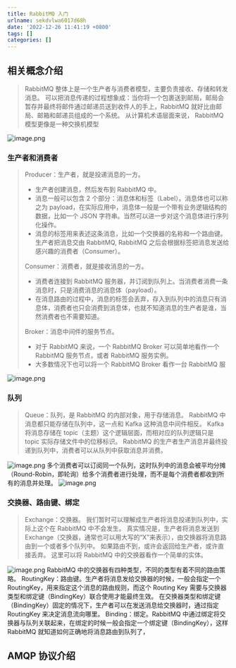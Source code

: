 ```yaml
---
title: RabbitMQ 入门
urlname: sekdvlwa6017d68h
date: '2022-12-26 11:41:19 +0800'
tags: []
categories: []
---
```


## 相关概念介绍

> RabbitMQ 整体上是一个生产者与消费者模型，主要负责接收、存储和转发消息。
> 可以把消息传递的过程想象成：当你将一个包裹送到邮局，邮局会暂存并最终将邮件通过邮递员送到收件人的手上，RabbitMQ 就好比由邮局、邮箱和邮递员组成的一个系统。
> 从计算机术语层面来说， RabbitMQ 模型更像是一种交换机模型

![image.png](https://cdn.nlark.com/yuque/0/2022/png/25799318/1672026194767-82f854d2-6131-475c-81c0-13ab43f36dc8.png#averageHue=%23f5f5f5&clientId=u56fd7eec-98f2-4&crop=0&crop=0&crop=1&crop=1&from=paste&height=365&id=u64831ca3&margin=%5Bobject%20Object%5D&name=image.png&originHeight=730&originWidth=1440&originalType=binary∶=1&rotation=0&showTitle=false&size=277060&status=done&style=none&taskId=uc8ea785a-11f7-41a1-8f90-892e9fdcb98&title=&width=720)

### 生产者和消费者

> Producer：生产者，就是投递消息的一方。
>
> - 生产者创建消息，然后发布到 RabbitMQ 中。
> - 消息一般可以包含 2 个部分：消息体和标签（Label）。消息体也可以称之为 payload，在实际应用中，消息体一般是一个带有业务逻辑结构的数据，比如一个 JSON 字符串。当然可以进一步对这个消息体进行序列化操作。
> - 消息的标签用来表述这条消息，比如一个交换器的名称和一个路由键。生产者把消息交由 RabbitMQ, RabbitMQ 之后会根据标签把消息发送给感兴趣的消费者（Consumer）。
>
> Consumer：消费者，就是接收消息的一方。
>
> - 消费者连接到 RabbitMQ 服务器，并订阅到队列上。当消费者消费一条消息时，只是消费消息的消息体（payload）。
> - 在消息路由的过程中，消息的标签会丢弃，存入到队列中的消息只有消息体，消费者也只会消费到消息体，也就不知道消息的生产者是谁，当然消费者也不需要知道。
>
> Broker：消息中间件的服务节点。
>
> - 对于 RabbitMQ 来说，一个 RabbitMQ Broker 可以简单地看作一个 RabbitMQ 服务节点，或者 RabbitMQ 服务实例。
> - 大多数情况下也可以将一个 RabbitMQ Broker 看作一台 RabbitMQ 服

![image.png](https://cdn.nlark.com/yuque/0/2022/png/25799318/1672026327622-cfe33c09-d68b-401c-b71e-367199c48376.png#averageHue=%23f4f4f4&clientId=u56fd7eec-98f2-4&crop=0&crop=0&crop=1&crop=1&from=paste&height=402&id=ub8a0073d&margin=%5Bobject%20Object%5D&name=image.png&originHeight=803&originWidth=1440&originalType=binary∶=1&rotation=0&showTitle=false&size=294287&status=done&style=none&taskId=u3823bd31-0c29-4df8-a051-8949da04ef0&title=&width=720)

### 队列

> Queue：队列，是 RabbitMQ 的内部对象，用于存储消息。
> RabbitMQ 中消息都只能存储在队列中，这一点和 Kafka 这种消息中间件相反。
> Kafka 将消息存储在 topic（主题）这个逻辑层面，而相对应的队列逻辑只是 topic 实际存储文件中的位移标识。
> RabbitMQ 的生产者生产消息并最终投递到队列中，消费者可以从队列中获取消息并消费。

![image.png](https://cdn.nlark.com/yuque/0/2022/png/25799318/1672026377236-623a0e49-aed7-4cf6-94f4-a6ccff03a8f2.png#averageHue=%23f7f7f7&clientId=u56fd7eec-98f2-4&crop=0&crop=0&crop=1&crop=1&from=paste&height=193&id=u235f6fc2&margin=%5Bobject%20Object%5D&name=image.png&originHeight=386&originWidth=1440&originalType=binary∶=1&rotation=0&showTitle=false&size=27307&status=done&style=none&taskId=u0cb3080f-1f0e-4039-911f-94681a4bc96&title=&width=720)
多个消费者可以订阅同一个队列，这时队列中的消息会被平均分摊（Round-Robin，即轮询）给多个消费者进行处理，而不是每个消费者都收到所有的消息并处理。
![image.png](https://cdn.nlark.com/yuque/0/2022/png/25799318/1672026429707-e26998cf-54c8-4ff6-9575-570e9632fe0e.png#averageHue=%23f8f8f8&clientId=u56fd7eec-98f2-4&crop=0&crop=0&crop=1&crop=1&from=paste&height=233&id=uac6ff2a6&margin=%5Bobject%20Object%5D&name=image.png&originHeight=465&originWidth=1440&originalType=binary∶=1&rotation=0&showTitle=false&size=99452&status=done&style=none&taskId=u58baa699-f555-4fac-a6eb-9775d8fb843&title=&width=720)

### 交换器、路由键、绑定

> Exchange：交换器。
> 我们暂时可以理解成生产者将消息投递到队列中，实际上这个在 RabbitMQ 中不会发生。
> 真实情况是，生产者将消息发送到 Exchange（交换器，通常也可以用大写的“X”来表示），由交换器将消息路由到一个或者多个队列中。
> 如果路由不到，或许会返回给生产者，或许直接丢弃。
> 这里可以将 RabbitMQ 中的交换器看作一个简单的实体。

![image.png](https://cdn.nlark.com/yuque/0/2022/png/25799318/1672026520165-3bcb47c7-87c4-449a-b0f9-96e42f6d7527.png#averageHue=%23f7f7f7&clientId=u56fd7eec-98f2-4&crop=0&crop=0&crop=1&crop=1&from=paste&height=317&id=u2e8fb131&margin=%5Bobject%20Object%5D&name=image.png&originHeight=634&originWidth=1440&originalType=binary∶=1&rotation=0&showTitle=false&size=108451&status=done&style=none&taskId=ub221afc2-9290-4d5c-91ae-f1f2a8e4ee9&title=&width=720)
RabbitMQ 中的交换器有四种类型，不同的类型有着不同的路由策略。
RoutingKey：路由键。生产者将消息发给交换器的时候，一般会指定一个 RoutingKey，用来指定这个消息的路由规则，而这个 Routing Key 需要与交换器类型和绑定键（BindingKey）联合使用才能最终生效。
在交换器类型和绑定键（BindingKey）固定的情况下，生产者可以在发送消息给交换器时，通过指定 RoutingKey 来决定消息流向哪里。
Binding：绑定。RabbitMQ 中通过绑定将交换器与队列关联起来，在绑定的时候一般会指定一个绑定键（BindingKey），这样 RabbitMQ 就知道如何正确地将消息路由到队列了，

## AMQP 协议介绍
